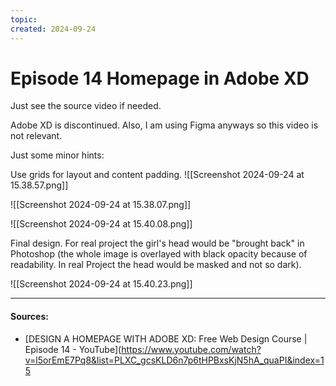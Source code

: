 ```yaml
---
topic: 
created: 2024-09-24
---
```


# Episode 14 Homepage in Adobe XD

Just see the source video if needed.

Adobe XD is discontinued. Also, I am using Figma anyways so this video is not relevant.

Just some minor hints:

Use grids for layout and content padding.
![[Screenshot 2024-09-24 at 15.38.57.png]]


![[Screenshot 2024-09-24 at 15.38.07.png]]

![[Screenshot 2024-09-24 at 15.40.08.png]]



Final design. For real project the girl's head would be "brought back" in Photoshop (the whole image is overlayed with black opacity because of readability. In real Project the head would be masked and not so dark).


![[Screenshot 2024-09-24 at 15.40.23.png]]

___

#### Sources:
- [DESIGN A HOMEPAGE WITH ADOBE XD: Free Web Design Course | Episode 14 - YouTube](https://www.youtube.com/watch?v=l5orEmE7Pq8&list=PLXC_gcsKLD6n7p6tHPBxsKjN5hA_quaPI&index=15
